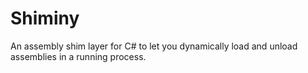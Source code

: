 # Shiminy
An assembly shim layer for C# to let you dynamically load and unload assemblies in a running process.
